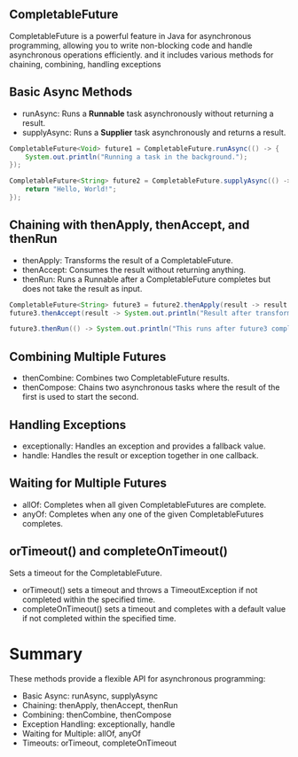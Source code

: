 ## CompletableFuture 
CompletableFuture is a powerful feature in Java for asynchronous programming, allowing you to write non-blocking code 
and handle asynchronous operations efficiently.
and it includes various methods for chaining, combining, handling exceptions

## Basic Async Methods
  * runAsync: Runs a **Runnable** task asynchronously without returning a result.
  * supplyAsync: Runs a **Supplier** task asynchronously and returns a result.
```java
CompletableFuture<Void> future1 = CompletableFuture.runAsync(() -> {
    System.out.println("Running a task in the background.");
});

CompletableFuture<String> future2 = CompletableFuture.supplyAsync(() -> {
    return "Hello, World!";
});
```
## Chaining with thenApply, thenAccept, and thenRun
 * thenApply: Transforms the result of a CompletableFuture.
 * thenAccept: Consumes the result without returning anything.
 * thenRun: Runs a Runnable after a CompletableFuture completes but does not take the result as input.
```java
CompletableFuture<String> future3 = future2.thenApply(result -> result + " - Transformed");
future3.thenAccept(result -> System.out.println("Result after transformation: " + result));

future3.thenRun(() -> System.out.println("This runs after future3 completes"));
```
## Combining Multiple Futures
 * thenCombine: Combines two CompletableFuture results.
 * thenCompose: Chains two asynchronous tasks where the result of the first is used to start the second.

## Handling Exceptions
 * exceptionally: Handles an exception and provides a fallback value.
 * handle: Handles the result or exception together in one callback.

## Waiting for Multiple Futures
 * allOf: Completes when all given CompletableFutures are complete.
 * anyOf: Completes when any one of the given CompletableFutures completes.
## orTimeout() and completeOnTimeout()
  Sets a timeout for the CompletableFuture.
  * orTimeout() sets a timeout and throws a TimeoutException if not completed within the specified time.
  * completeOnTimeout() sets a timeout and completes with a default value if not completed within the specified time.
# Summary
These methods provide a flexible API for asynchronous programming:
* Basic Async: runAsync, supplyAsync
* Chaining: thenApply, thenAccept, thenRun
* Combining: thenCombine, thenCompose
* Exception Handling: exceptionally, handle
* Waiting for Multiple: allOf, anyOf
* Timeouts: orTimeout, completeOnTimeout